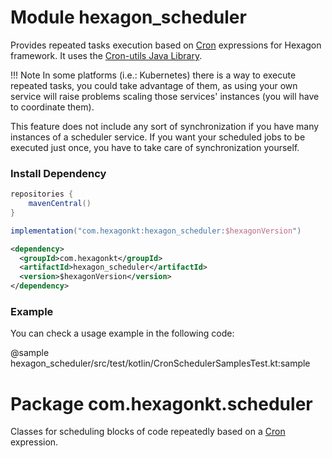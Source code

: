 
# Module hexagon_scheduler

Provides repeated tasks execution based on [Cron] expressions for Hexagon framework. It uses the
[Cron-utils Java Library].

!!! Note
    In some platforms (i.e.: Kubernetes) there is a way to execute repeated tasks, you could take
    advantage of them, as using your own service will raise problems scaling those services'
    instances (you will have to coordinate them).

This feature does not include any sort of synchronization if you have many instances of a scheduler
service. If you want your scheduled jobs to be executed just once, you have to take care of
synchronization yourself.

### Install Dependency

```groovy tab="build.gradle"
repositories {
    mavenCentral()
}

implementation("com.hexagonkt:hexagon_scheduler:$hexagonVersion")
```

```xml tab="pom.xml"
<dependency>
  <groupId>com.hexagonkt</groupId>
  <artifactId>hexagon_scheduler</artifactId>
  <version>$hexagonVersion</version>
</dependency>
```

### Example

You can check a usage example in the following code:

@sample hexagon_scheduler/src/test/kotlin/CronSchedulerSamplesTest.kt:sample

# Package com.hexagonkt.scheduler

Classes for scheduling blocks of code repeatedly based on a [Cron] expression.

[Cron]: https://en.wikipedia.org/wiki/Cron
[Cron-utils Java Library]: http://cron-parser.com
